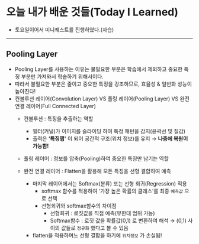 # 오늘 내가 배운 것들(Today I Learned)

- 토요일이어서 미니퀘스트를 진행하였다.(자습)

---

## Pooling Layer

- Pooling Layer를 사용하는 이유는 불필요한 부분은 학습에서 제외하고 중요한 특징 부분만 가져와서 학습하기 위해서이다.
- 따라서 불필요한 부분은 줄이고 중요한 특징을 강조하므로, 효율성 & 일반화 성능이 높아진다!
- 컨볼루션 레이어(Convolution Layer) VS 풀링 레이어(Pooling Layer) VS 완전 연결 레이어(Full Connected Layer)
    - 컨볼루션 : 특징을 추출하는 역할
        - 필터(커널)가 이미지를 슬라이딩 하여 특정 패턴을 감지(윤곽선 및 질감)
        - 출력은 **‘특징맵'** 이 되어 공간적 구조(위치 정보)를 유지 → **나중에 복원이 가능함!**

    - 풀링 레이어 : 정보를 압축(Pooling)하여 중요한 특징만 남기는 역할

    - 완전 연결 레이어 : Flatten을 활용해 모든 특징을 선형 결합하여 예측
        - 마지막 레이어에서는 Softmax(분류) 또는 선형 회귀(Regression) 적용
            - softmax 함수를 적용하여 ‘가장 높은 확률의 클래스’를 최종 `예측값` 으로 선택
            - 선형회귀와 softmax함수의 차이점
                - 선형회귀 : 로짓값을 직접 예측(무한대 범위 가능)
                - Softmax함수 : 로짓 값을 확률값(0,1) 로 변환하여 해석 → (0,1) 사이의 값들로 `정규화` 했다고 볼 수 있음
        - flatten을 적용하며느 선형 결합을 하기에 `위치정보` 가 손실됨!
